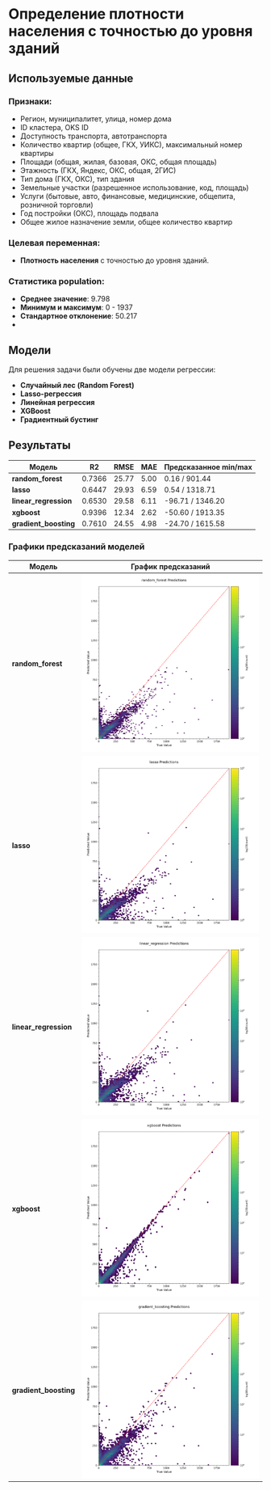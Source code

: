 # Определение плотности населения с точностью до уровня зданий

## Используемые данные

### Признаки:

- Регион, муниципалитет, улица, номер дома
- ID кластера, OKS ID
- Доступность транспорта, автотранспорта
- Количество квартир (общее, ГКХ, УИКС), максимальный номер квартиры
- Площади (общая, жилая, базовая, ОКС, общая площадь)
- Этажность (ГКХ, Яндекс, ОКС, общая, 2ГИС)
- Тип дома (ГКХ, ОКС), тип здания
- Земельные участки (разрешенное использование, код, площадь)
- Услуги (бытовые, авто, финансовые, медицинские, общепита, розничной торговли)
- Год постройки (ОКС), площадь подвала
- Общее жилое назначение земли, общее количество квартир

### Целевая переменная:

- **Плотность населения** с точностью до уровня зданий.

### Статистика population:

- **Среднее значение**: 9.798
- **Минимум и максимум**: 0 - 1937
- **Стандартное отклонение**: 50.217
-

## Модели

Для решения задачи были обучены две модели регрессии:

- **Случайный лес (Random Forest)**
- **Lasso-регрессия**
- **Линейная регрессия**
- **XGBoost**
- **Градиентный бустинг**

## Результаты

| Модель                | R2     | RMSE  | MAE  | Предсказанное min/max |
|-----------------------|--------|-------|------|-----------------------|
| **random_forest**     | 0.7366 | 25.77 | 5.00 | 0.16 / 901.44         | 
| **lasso**             | 0.6447 | 29.93 | 6.59 | 0.54 / 1318.71        | 
| **linear_regression** | 0.6530 | 29.58 | 6.11 | -96.71 / 1346.20      | 
| **xgboost**           | 0.9396 | 12.34 | 2.62 | -50.60 / 1913.35      | 
| **gradient_boosting** | 0.7610 | 24.55 | 4.98 | -24.70 / 1615.58      | 

### Графики предсказаний моделей

| Модель                | График предсказаний                                                                            |
|-----------------------|------------------------------------------------------------------------------------------------|
| **random_forest**     | ![График предсказаний для RF](./prediction_random_forest%20Predictions.png)                    |
| **lasso**             | ![График предсказаний для Lasso](./prediction_lasso%20Predictions.png)                         |
| **linear_regression** | ![График предсказаний для Linear Regression](./prediction_linear_regression%20Predictions.png) |
| **xgboost**           | ![График предсказаний для XGBoost](./prediction_xgboost%20Predictions.png)                     |
| **gradient_boosting** | ![График предсказаний для Gradient Boosting](./prediction_gradient_boosting%20Predictions.png) |